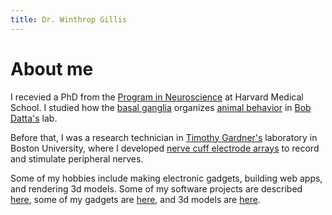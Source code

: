```yaml
---
title: Dr. Winthrop Gillis
---
```


# About me
I recevied a PhD from the [Program in Neuroscience](http://www.hms.harvard.edu/dms/neuroscience/) at Harvard Medical School.
I studied how the [basal ganglia](https://en.wikipedia.org/wiki/Basal_ganglia) organizes [animal behavior](https://www.nature.com/articles/s41586-022-05611-2) in [Bob Datta's](http://datta.hms.harvard.edu/research_new2.html) lab.

Before that, I was a research technician in [Timothy Gardner's](http://people.bu.edu/timothyg/) laboratory in Boston University, where I developed [nerve cuff electrode arrays](https://iopscience.iop.org/article/10.1088/1741-2552/aa5a5b) to record and stimulate peripheral nerves.

Some of my hobbies include making electronic gadgets, building web apps, and rendering 3d models. Some of my software projects are described [here](software/), some of my gadgets are [here](blog/), and 3d models are [here](gallery/).
